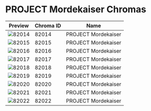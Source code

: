 # PROJECT Mordekaiser Chromas



| Preview | Chroma ID | Name |
|---------|-----------|------|
| ![82014](https://raw.communitydragon.org/latest/plugins/rcp-be-lol-game-data/global/default/v1/champion-chroma-images/82/82014.png) | 82014 | PROJECT Mordekaiser |
| ![82015](https://raw.communitydragon.org/latest/plugins/rcp-be-lol-game-data/global/default/v1/champion-chroma-images/82/82015.png) | 82015 | PROJECT Mordekaiser |
| ![82016](https://raw.communitydragon.org/latest/plugins/rcp-be-lol-game-data/global/default/v1/champion-chroma-images/82/82016.png) | 82016 | PROJECT Mordekaiser |
| ![82017](https://raw.communitydragon.org/latest/plugins/rcp-be-lol-game-data/global/default/v1/champion-chroma-images/82/82017.png) | 82017 | PROJECT Mordekaiser |
| ![82018](https://raw.communitydragon.org/latest/plugins/rcp-be-lol-game-data/global/default/v1/champion-chroma-images/82/82018.png) | 82018 | PROJECT Mordekaiser |
| ![82019](https://raw.communitydragon.org/latest/plugins/rcp-be-lol-game-data/global/default/v1/champion-chroma-images/82/82019.png) | 82019 | PROJECT Mordekaiser |
| ![82020](https://raw.communitydragon.org/latest/plugins/rcp-be-lol-game-data/global/default/v1/champion-chroma-images/82/82020.png) | 82020 | PROJECT Mordekaiser |
| ![82021](https://raw.communitydragon.org/latest/plugins/rcp-be-lol-game-data/global/default/v1/champion-chroma-images/82/82021.png) | 82021 | PROJECT Mordekaiser |
| ![82022](https://raw.communitydragon.org/latest/plugins/rcp-be-lol-game-data/global/default/v1/champion-chroma-images/82/82022.png) | 82022 | PROJECT Mordekaiser |